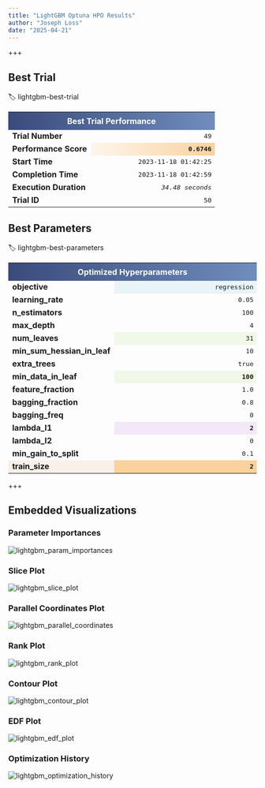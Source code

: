```yaml
---
title: "LightGBM Optuna HPO Results"
author: "Joseph Loss"
date: "2025-04-21"
---
```

+++

## Best Trial
:label: lightgbm-best-trial
<table>
   <tr>
      <th colspan="2" style="background: linear-gradient(90deg, #3a4a7b, #6f8dbd); color: white; text-align: center; padding: 8px;">Best Trial Performance</th>
   </tr>
   <tr>
      <td style="font-weight: bold; width: 40%;">Trial Number</td>
      <td style="text-align: right; font-family: monospace;">49</td>
   </tr>
   <tr>
      <td style="font-weight: bold;">Performance Score</td>
      <td style="text-align: right; font-family: monospace; background: linear-gradient(90deg, #fdf6ec, #f9d29d); font-weight: bold;">0.6746</td>
   </tr>
   <tr>
      <td style="font-weight: bold;">Start Time</td>
      <td style="text-align: right; font-family: monospace;">2023-11-18 01:42:25</td>
   </tr>
   <tr>
      <td style="font-weight: bold;">Completion Time</td>
      <td style="text-align: right; font-family: monospace;">2023-11-18 01:42:59</td>
   </tr>
   <tr>
      <td style="font-weight: bold;">Execution Duration</td>
      <td style="text-align: right; font-family: monospace; font-style: italic;">34.48 seconds</td>
   </tr>
   <tr>
      <td style="font-weight: bold;">Trial ID</td>
      <td style="text-align: right; font-family: monospace;">50</td>
   </tr>
</table>

## Best Parameters
:label: lightgbm-best-parameters
<table>
   <tr>
      <th colspan="2" style="background: linear-gradient(90deg, #3a4a7b, #6f8dbd); color: white; text-align: center; padding: 8px;">Optimized Hyperparameters</th>
   </tr>
   <tr>
      <td style="font-weight: bold; width: 40%;">objective</td>
      <td style="text-align: right; font-family: monospace; background-color: #e8f4f8;">regression</td>
   </tr>
   <tr>
      <td style="font-weight: bold;">learning_rate</td>
      <td style="text-align: right; font-family: monospace;">0.05</td>
   </tr>
   <tr>
      <td style="font-weight: bold;">n_estimators</td>
      <td style="text-align: right; font-family: monospace;">100</td>
   </tr>
   <tr>
      <td style="font-weight: bold;">max_depth</td>
      <td style="text-align: right; font-family: monospace;">4</td>
   </tr>
   <tr>
      <td style="font-weight: bold;">num_leaves</td>
      <td style="text-align: right; font-family: monospace; background-color: #f0f8e8;">31</td>
   </tr>
   <tr>
      <td style="font-weight: bold;">min_sum_hessian_in_leaf</td>
      <td style="text-align: right; font-family: monospace;">10</td>
   </tr>
   <tr>
      <td style="font-weight: bold;">extra_trees</td>
      <td style="text-align: right; font-family: monospace;">true</td>
   </tr>
   <tr>
      <td style="font-weight: bold;">min_data_in_leaf</td>
      <td style="text-align: right; font-family: monospace; background-color: #f2f8e8; font-weight: bold;">100</td>
   </tr>
   <tr>
      <td style="font-weight: bold;">feature_fraction</td>
      <td style="text-align: right; font-family: monospace;">1.0</td>
   </tr>
   <tr>
      <td style="font-weight: bold;">bagging_fraction</td>
      <td style="text-align: right; font-family: monospace;">0.8</td>
   </tr>
   <tr>
      <td style="font-weight: bold;">bagging_freq</td>
      <td style="text-align: right; font-family: monospace;">0</td>
   </tr>
   <tr>
      <td style="font-weight: bold;">lambda_l1</td>
      <td style="text-align: right; font-family: monospace; background-color: #f2e8f8; font-weight: bold;">2</td>
   </tr>
   <tr>
      <td style="font-weight: bold;">lambda_l2</td>
      <td style="text-align: right; font-family: monospace;">0</td>
   </tr>
   <tr>
      <td style="font-weight: bold;">min_gain_to_split</td>
      <td style="text-align: right; font-family: monospace;">0.1</td>
   </tr>
   <tr>
      <td style="font-weight: bold; background-color: #f9f0e8;">train_size</td>
      <td style="text-align: right; font-family: monospace; background-color: #f9d29d; font-weight: bold;">2</td>
   </tr>
</table>


+++

## Embedded Visualizations

### Parameter Importances
![lightgbm_param_importances](/assets/lightgbm_plot_param_importances.*)


### Slice Plot
![lightgbm_slice_plot](/assets/lightgbm_plot_slice.*)


### Parallel Coordinates Plot
![lightgbm_parallel_coordinates](/assets/lightgbm_plot_parallel_coordinate.*)


### Rank Plot
![lightgbm_rank_plot](/assets/lightgbm_plot_rank.*)


### Contour Plot
![lightgbm_contour_plot](/assets/lightgbm_plot_contour.*)


### EDF Plot
![lightgbm_edf_plot](/assets/lightgbm_plot_edf.*)


### Optimization History
![lightgbm_optimization_history](/assets/lightgbm_plot_optimization_history.*)
